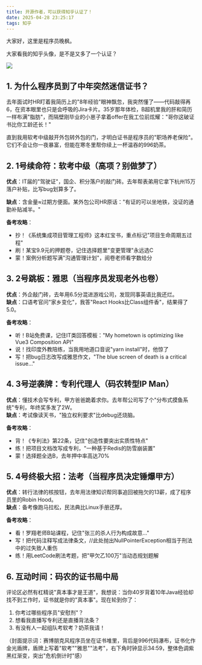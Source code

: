 ```yaml
---
title: 开源作者，可以获得知乎认证了！
date: 2025-04-28 23:25:17
tags: 知乎
---
```



大家好，这里是程序员晚枫。

大家看我的知乎头像，是不是又多了一个认证？

![](http://python4office.cn/images/work-story/1v1/2025/4/0428-finance-ai/zhihu.jpg)


## 1. 为什么程序员到了中年突然迷信证书？

去年面试时HR盯着我简历上的"8年经验"眼神飘忽，我突然懂了——代码敲得再6，在资本眼里也只是会呼吸的Jira卡片。35岁那年体检，B超机里我的肝和简历一样布满"脂肪"，而隔壁刚毕业的小崽子拿着offer在我工位前炫耀："哥你这破证书比你工龄还长！"

直到我用软考中级敲开外包转外包的门，才明白证书是程序员的"职场养老保险"。它们不会让你一夜暴富，但能在寒冬里帮你续上一杯温吞的996奶茶。

## 2. 1号续命符：软考中级（高项？别做梦了）

**优点**：IT届的"驾驶证"，国企、积分落户的敲门砖。去年帮表弟用它拿下杭州15万落户补贴，比写bug划算多了。

**缺点**：含金量≈过期方便面。某外包公司HR原话："有证的可以坐地铁，没证的通勤补贴减半。"

**备考攻略**：  
- 抄！《系统集成项目管理工程师》这本红宝书，重点标记"项目生命周期五过程"  
- 刷！某宝9.9元的押题卷，记住选择题里"变更管理"永远选C  
- 蒙！案例分析题写满"沟通管理计划"，阅卷老师看字数给分  

## 3. 2号跳板：雅思（当程序员发现老外也卷）

**优点**：外企敲门砖，去年用6.5分混进游戏公司，发现同事英语比我还烂。  
**缺点**：口语考官问"家乡变化"，我答"React Hooks比Class组件香"，结果得了5.0。  

**备考攻略**：  
- 听！B站免费课，记住IT类回答模板："My hometown is optimizing like Vue3 Composition API"  
- 说！找印度外教陪练，当我用地道口音说"yarn install"时，他惊了  
- 写！把bug日志改写成雅思作文，"The blue screen of death is a critical issue..."  

## 4. 3号逆袭牌：专利代理人（码农转型IP Man）

**优点**：懂技术会写专利，甲方爸爸跪着求你。去年帮公司写了个"分布式摸鱼系统"专利，年终奖多发了2W。  
**缺点**：考试像读天书，"独立权利要求"比debug还烧脑。  

**备考攻略**：  
- 背！《专利法》第22条，记住"创造性要突出实质性特点"  
- 练！把项目文档改写成专利，"一种基于Redis的防雪崩装置"  
- 蒙！选择题全选B，去年押中率高达70%  

## 5. 4号终极大招：法考（当程序员决定锤爆甲方）

**优点**：转行法律的核按钮，去年用法律知识帮同事追回被拖欠的13薪，成了程序员里的Robin Hood。  
**缺点**：备考像跑马拉松，民法典比Linux手册还厚。  

**备考攻略**：  
- 看！罗翔老师B站课程，记住"张三的杀人行为构成故意..."  
- 写！把代码注释写成法律条文，//此处抛出NullPointerException相当于刑法中的过失致人重伤  
- 练！用LeetCode刷法考题，把"甲欠乙100万"当动态规划题解  

## 6. 互动时间：码农的证书局中局

评论区必然有杠精说"真本事才是王道"，我想说：当你40岁背着10年Java经验却找不到工作时，证书就是你的"真本事"。现在轮到你了：  
1. 你考过哪些程序员"安慰剂"？  
2. 想看我直播写专利还是直播背法条？  
3. 有没有人一起组队考软考？奶茶我请！

（封面提示词：赛博朋克风程序员坐在证书堆里，背后是996代码瀑布，证书化作金光盾牌，盾牌上写着"软考""雅思""法考"，右下角时钟显示34:59，整体色调紫黑红渐变，突出"危机倒计时"感）